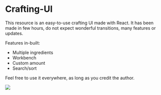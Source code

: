 # Crafting-UI

This resource is an easy-to-use crafting UI made with React.
It has been made in few hours, do not expect wonderful transitions, many features or updates.

Features in-built:
- Multiple ingredients
- Workbench
- Custom amount
- Search/sort

Feel free to use it everywhere, as long as you credit the author.

![](https://i.imgur.com/8UlmV3H.png)
